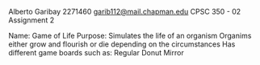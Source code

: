 Alberto Garibay
2271460
garib112@mail.chapman.edu
CPSC 350 - 02
Assignment 2

Name: Game of Life
Purpose: 
	Simulates the life of an organism
		Organims either grow and flourish or die depending on the circumstances
	Has different game boards such as:
			Regular
			Donut
			Mirror
